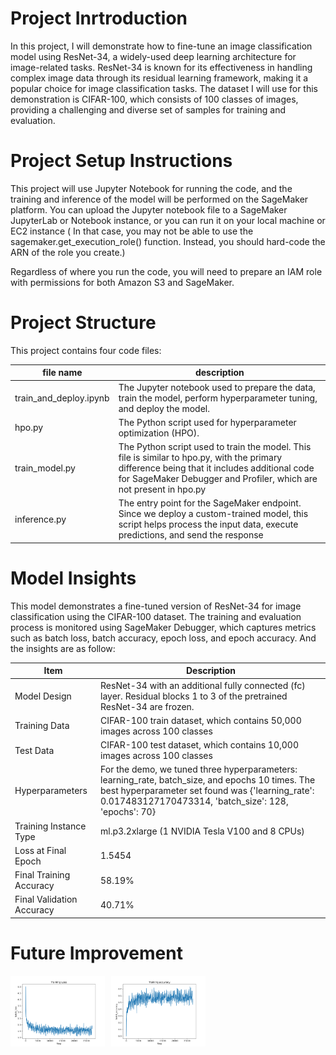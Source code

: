 # Project Inrtroduction

In this project, I will demonstrate how to fine-tune an image classification model using ResNet-34, a widely-used deep learning architecture for image-related tasks. ResNet-34 is known for its effectiveness in handling complex image data through its residual learning framework, making it a popular choice for image classification tasks. The dataset I will use for this demonstration is CIFAR-100, which consists of 100 classes of images, providing a challenging and diverse set of samples for training and evaluation.

# Project Setup Instructions

This project will use Jupyter Notebook for running the code, and the training and inference of the model will be performed on the SageMaker platform. You can upload the Jupyter notebook file to a SageMaker JupyterLab or Notebook instance, or you can run it on your local machine or EC2 instance ( In that case, you may not be able to use the sagemaker.get_execution_role() function. Instead, you should hard-code the ARN of the role you create.)

Regardless of where you run the code, you will need to prepare an IAM role with permissions for both Amazon S3 and SageMaker.

# Project Structure

This project contains four code files:

| file name | description |
| ---------- | ---------- |
| train_and_deploy.ipynb | The Jupyter notebook used to prepare the data, train the model, perform hyperparameter tuning, and deploy the model. |
| hpo.py | The Python script used for hyperparameter optimization (HPO). |
| train_model.py | The Python script used to train the model. This file is similar to hpo.py, with the primary difference being that it includes additional code for SageMaker Debugger and Profiler, which are not present in hpo.py|
| inference.py | The entry point for the SageMaker endpoint. Since we deploy a custom-trained model, this script helps process the input data, execute predictions, and send the response|

# Model Insights

This model demonstrates a fine-tuned version of ResNet-34 for image classification using the CIFAR-100 dataset. The training and evaluation process is monitored using SageMaker Debugger, which captures metrics such as batch loss, batch accuracy, epoch loss, and epoch accuracy. 
And the insights are as follow: 

| Item | Description |
| --------------- | ---------- |
| Model Design | ResNet-34 with an additional fully connected (fc) layer. Residual blocks 1 to 3 of the pretrained ResNet-34 are frozen. |
| Training Data | CIFAR-100 train dataset, which contains 50,000 images across 100 classes |
| Test Data | CIFAR-100 test dataset, which contains 10,000 images across 100 classes |
| Hyperparameters | For the demo, we tuned three hyperparameters: learning_rate, batch_size, and epochs 10 times. The best hyperparameter set found was {'learning_rate': 0.017483127170473314, 'batch_size': 128, 'epochs': 70} |
| Training Instance Type | ml.p3.2xlarge (1 NVIDIA Tesla V100 and 8 CPUs) |
| Loss at Final Epoch | 1.5454 |
| Final Training Accuracy | 58.19% |
| Final Validation Accuracy | 40.71% |

# Future Improvement
<div style="display: flex;">
 <img src="./image/batch_loss.png" style="width: 30%; height: auto;margin-right: 10px;">
 <img src="./image/batch_accuracy.png" style="width: 30%; height: auto;">
</div>


 
